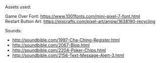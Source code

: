 Assets used:

Game Over Font: https://www.1001fonts.com/mini-pixel-7-font.html  
Restart Button Art: https://pixcrafts.com/pixel-art/arrow/1638190-recycling  

Sounds:
- http://soundbible.com/1997-Cha-Ching-Register.html
- http://soundbible.com/2067-Blop.html
- http://soundbible.com/2204-Poker-Chips.html
- http://soundbible.com/2156-Text-Message-Alert-3.html